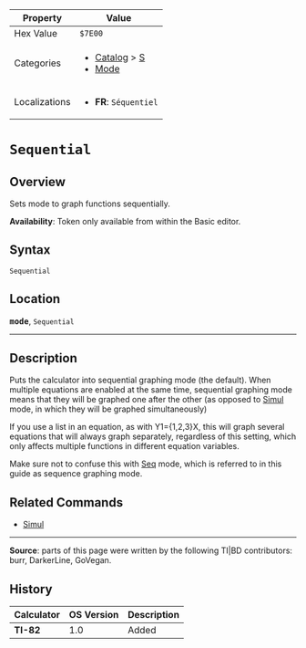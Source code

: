 | Property      | Value |
|---------------|-------|
| Hex Value     | `$7E00`|
| Categories    | <ul><li>[Catalog](<../categories/Catalog.md>) > [S](<../categories/Catalog.md#S>)</li><li>[Mode](<../categories/Mode.md>)</li></ul> |
| Localizations | <ul><li><b>FR</b>: `Séquentiel`</li></ul> |

# `Sequential`

## Overview
Sets mode to graph functions sequentially.


<b>Availability</b>: Token only available from within the Basic editor.

## Syntax
`Sequential`

## Location
<tt><kbd><b>mode</b></kbd></tt>, `Sequential`
<hr>

## Description

Puts the calculator into sequential graphing mode (the default). When multiple equations are enabled at the same time, sequential graphing mode means that they will be graphed one after the other (as opposed to [Simul](Simul.md) mode, in which they will be graphed simultaneously)

If you use a list in an equation, as with Y1={1,2,3}X, this will graph several equations that will always graph separately, regardless of this setting, which only affects multiple functions in different equation variables.

Make sure not to confuse this with [Seq](seq-mode) mode, which is referred to in this guide as sequence graphing mode.

## Related Commands

*   [Simul](Simul.md)

* * *

**Source**: parts of this page were written by the following TI|BD contributors: burr, DarkerLine, GoVegan.

## History
| Calculator | OS Version | Description |
|------------|------------|-------------|
| <b>TI-82</b> | 1.0 | Added |


